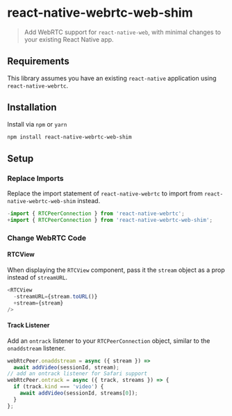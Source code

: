 # react-native-webrtc-web-shim

> Add WebRTC support for `react-native-web`, with minimal changes to your existing React Native app.

## Requirements

This library assumes you have an existing `react-native` application using `react-native-webrtc`.

## Installation

Install via `npm` or `yarn`

```bash
npm install react-native-webrtc-web-shim
```

## Setup

### Replace Imports

Replace the import statement of `react-native-webrtc` to import from `react-native-webrtc-web-shim` instead.

```javascript
-import { RTCPeerConnection } from 'react-native-webrtc';
+import { RTCPeerConnection } from 'react-native-webrtc-web-shim';

```

### Change WebRTC Code

#### RTCView

When displaying the `RTCView` component, pass it the `stream` object as a prop instead of `streamURL`.

```javascript
<RTCView
  -streamURL={stream.toURL()}
  +stream={stream}
/>
```

#### Track Listener

Add an `ontrack` listener to your `RTCPeerConnection` object, similar to the `onaddstream` listener.

```javascript
webRtcPeer.onaddstream = async ({ stream }) =>
  await addVideo(sessionId, stream);
// add an ontrack listener for Safari support
webRtcPeer.ontrack = async ({ track, streams }) => {
  if (track.kind === 'video') {
    await addVideo(sessionId, streams[0]);
  }
};
```
